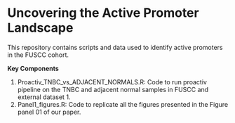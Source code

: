 # **Uncovering the Active Promoter Landscape**
This repository contains scripts and data used to identify active promoters in the FUSCC cohort. 

**Key Components**
1. Proactiv_TNBC_vs_ADJACENT_NORMALS.R: Code to run proactiv pipeline on the TNBC and adjacent normal samples in FUSCC and external dataset 1.
2. Panel1_figures.R: Code to replicate all the figures presented in the Figure panel 01 of our paper.

